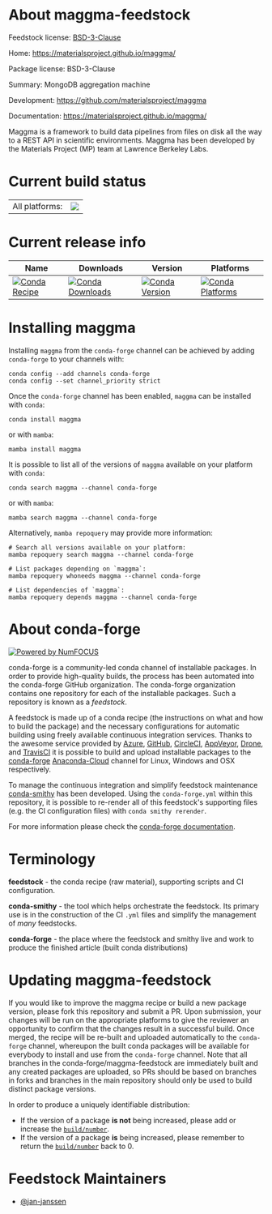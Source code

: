 About maggma-feedstock
======================

Feedstock license: [BSD-3-Clause](https://github.com/conda-forge/maggma-feedstock/blob/main/LICENSE.txt)

Home: https://materialsproject.github.io/maggma/

Package license: BSD-3-Clause

Summary: MongoDB aggregation machine

Development: https://github.com/materialsproject/maggma

Documentation: https://materialsproject.github.io/maggma/

Maggma is a framework to build data pipelines from files on disk all
the way to a REST API in scientific environments. Maggma has been
developed by the Materials Project (MP) team at Lawrence Berkeley
Labs.


Current build status
====================


<table><tr><td>All platforms:</td>
    <td>
      <a href="https://dev.azure.com/conda-forge/feedstock-builds/_build/latest?definitionId=11311&branchName=main">
        <img src="https://dev.azure.com/conda-forge/feedstock-builds/_apis/build/status/maggma-feedstock?branchName=main">
      </a>
    </td>
  </tr>
</table>

Current release info
====================

| Name | Downloads | Version | Platforms |
| --- | --- | --- | --- |
| [![Conda Recipe](https://img.shields.io/badge/recipe-maggma-green.svg)](https://anaconda.org/conda-forge/maggma) | [![Conda Downloads](https://img.shields.io/conda/dn/conda-forge/maggma.svg)](https://anaconda.org/conda-forge/maggma) | [![Conda Version](https://img.shields.io/conda/vn/conda-forge/maggma.svg)](https://anaconda.org/conda-forge/maggma) | [![Conda Platforms](https://img.shields.io/conda/pn/conda-forge/maggma.svg)](https://anaconda.org/conda-forge/maggma) |

Installing maggma
=================

Installing `maggma` from the `conda-forge` channel can be achieved by adding `conda-forge` to your channels with:

```
conda config --add channels conda-forge
conda config --set channel_priority strict
```

Once the `conda-forge` channel has been enabled, `maggma` can be installed with `conda`:

```
conda install maggma
```

or with `mamba`:

```
mamba install maggma
```

It is possible to list all of the versions of `maggma` available on your platform with `conda`:

```
conda search maggma --channel conda-forge
```

or with `mamba`:

```
mamba search maggma --channel conda-forge
```

Alternatively, `mamba repoquery` may provide more information:

```
# Search all versions available on your platform:
mamba repoquery search maggma --channel conda-forge

# List packages depending on `maggma`:
mamba repoquery whoneeds maggma --channel conda-forge

# List dependencies of `maggma`:
mamba repoquery depends maggma --channel conda-forge
```


About conda-forge
=================

[![Powered by
NumFOCUS](https://img.shields.io/badge/powered%20by-NumFOCUS-orange.svg?style=flat&colorA=E1523D&colorB=007D8A)](https://numfocus.org)

conda-forge is a community-led conda channel of installable packages.
In order to provide high-quality builds, the process has been automated into the
conda-forge GitHub organization. The conda-forge organization contains one repository
for each of the installable packages. Such a repository is known as a *feedstock*.

A feedstock is made up of a conda recipe (the instructions on what and how to build
the package) and the necessary configurations for automatic building using freely
available continuous integration services. Thanks to the awesome service provided by
[Azure](https://azure.microsoft.com/en-us/services/devops/), [GitHub](https://github.com/),
[CircleCI](https://circleci.com/), [AppVeyor](https://www.appveyor.com/),
[Drone](https://cloud.drone.io/welcome), and [TravisCI](https://travis-ci.com/)
it is possible to build and upload installable packages to the
[conda-forge](https://anaconda.org/conda-forge) [Anaconda-Cloud](https://anaconda.org/)
channel for Linux, Windows and OSX respectively.

To manage the continuous integration and simplify feedstock maintenance
[conda-smithy](https://github.com/conda-forge/conda-smithy) has been developed.
Using the ``conda-forge.yml`` within this repository, it is possible to re-render all of
this feedstock's supporting files (e.g. the CI configuration files) with ``conda smithy rerender``.

For more information please check the [conda-forge documentation](https://conda-forge.org/docs/).

Terminology
===========

**feedstock** - the conda recipe (raw material), supporting scripts and CI configuration.

**conda-smithy** - the tool which helps orchestrate the feedstock.
                   Its primary use is in the construction of the CI ``.yml`` files
                   and simplify the management of *many* feedstocks.

**conda-forge** - the place where the feedstock and smithy live and work to
                  produce the finished article (built conda distributions)


Updating maggma-feedstock
=========================

If you would like to improve the maggma recipe or build a new
package version, please fork this repository and submit a PR. Upon submission,
your changes will be run on the appropriate platforms to give the reviewer an
opportunity to confirm that the changes result in a successful build. Once
merged, the recipe will be re-built and uploaded automatically to the
`conda-forge` channel, whereupon the built conda packages will be available for
everybody to install and use from the `conda-forge` channel.
Note that all branches in the conda-forge/maggma-feedstock are
immediately built and any created packages are uploaded, so PRs should be based
on branches in forks and branches in the main repository should only be used to
build distinct package versions.

In order to produce a uniquely identifiable distribution:
 * If the version of a package **is not** being increased, please add or increase
   the [``build/number``](https://docs.conda.io/projects/conda-build/en/latest/resources/define-metadata.html#build-number-and-string).
 * If the version of a package **is** being increased, please remember to return
   the [``build/number``](https://docs.conda.io/projects/conda-build/en/latest/resources/define-metadata.html#build-number-and-string)
   back to 0.

Feedstock Maintainers
=====================

* [@jan-janssen](https://github.com/jan-janssen/)

